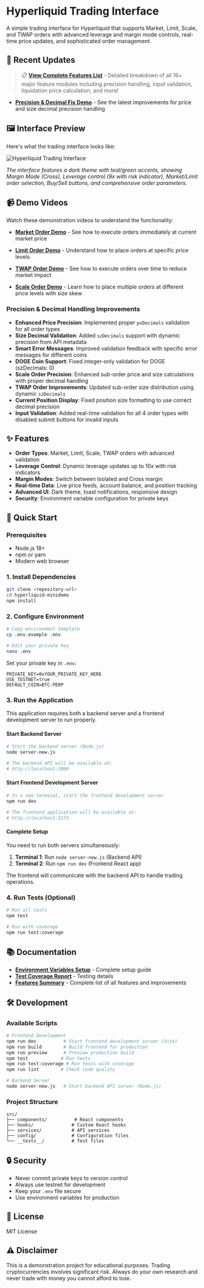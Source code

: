 # Hyperliquid Trading Interface

A simple trading interface for Hyperliquid that supports Market, Limit, Scale, and TWAP orders with advanced leverage and margin mode controls, real-time price updates, and sophisticated order management.

## 🔄 Recent Updates

> 📋 **[View Complete Features List](FEATURES_SUMMARY.md)** - Detailed breakdown of all 16+ major feature modules including precision handling, input validation, liquidation price calculation, and more!

- **[Precision & Decimal Fix Demo](https://drive.google.com/file/d/1jZEvcNyBDtyQbFbmB4gEG_Gkl6RDAIIf/view?usp=drive_link)** - See the latest improvements for price and size decimal precision handling




## 🖼️ Interface Preview

Here's what the trading interface looks like:

![Hyperliquid Trading Interface](ScreenshotUI.png)

*The interface features a dark theme with teal/green accents, showing Margin Mode (Cross), Leverage control (9x with risk indicator), Market/Limit order selection, Buy/Sell buttons, and comprehensive order parameters.*

## 📹 Demo Videos

Watch these demonstration videos to understand the functionality:

- **[Market Order Demo](https://www.loom.com/share/47cff0dc410b4dcc86b35a1323d59077?sid=a79e74a0-07de-46c6-95a8-24ba1c8c859f)** - See how to execute orders immediately at current market price

- **[Limit Order Demo](https://www.loom.com/share/8392967a459e47fea42ba7a4d8c1fbc4?sid=dca3765e-0c26-4b68-ac4d-11dc3c2a3f4c)** - Understand how to place orders at specific price levels

- **[TWAP Order Demo](https://www.loom.com/share/f113a7fc83764f188b9828587bd3aaf6?sid=4f8c6cbf-881f-4cd3-9fbd-d8a99e0e269c)** - See how to execute orders over time to reduce market impact

- **[Scale Order Demo](https://www.loom.com/share/5feaa6e04e904bc5bd75d53d2f387994?sid=c364f19f-f0f5-46b6-bb41-9dafb2a5d4b6)** - Learn how to place multiple orders at different price levels with size skew





### Precision & Decimal Handling Improvements
- **Enhanced Price Precision**: Implemented proper `pxDecimals` validation for all order types
- **Size Decimal Validation**: Added `szDecimals` support with dynamic precision from API metadata
- **Smart Error Messages**: Improved validation feedback with specific error messages for different coins
- **DOGE Coin Support**: Fixed integer-only validation for DOGE (szDecimals: 0)
- **Scale Order Precision**: Enhanced sub-order price and size calculations with proper decimal handling
- **TWAP Order Improvements**: Updated sub-order size distribution using dynamic `szDecimals`
- **Current Position Display**: Fixed position size formatting to use correct decimal precision
- **Input Validation**: Added real-time validation for all 4 order types with disabled submit buttons for invalid inputs

## ✨ Features

- **Order Types**: Market, Limit, Scale, TWAP orders with advanced validation
- **Leverage Control**: Dynamic leverage updates up to 10x with risk indicators
- **Margin Modes**: Switch between Isolated and Cross margin
- **Real-time Data**: Live price feeds, account balance, and position tracking
- **Advanced UI**: Dark theme, toast notifications, responsive design
- **Security**: Environment variable configuration for private keys



## 🚀 Quick Start

### Prerequisites
- Node.js 18+
- npm or yarn
- Modern web browser

### 1. Install Dependencies
```bash
git clone <repository-url>
cd hyperliquid-minidemo
npm install
```

### 2. Configure Environment
```bash
# Copy environment template
cp .env.example .env

# Edit your private key
nano .env
```

Set your private key in `.env`:
```env
PRIVATE_KEY=0xYOUR_PRIVATE_KEY_HERE
USE_TESTNET=true
DEFAULT_COIN=BTC-PERP
```

### 3. Run the Application

This application requires both a backend server and a frontend development server to run properly.

#### Start Backend Server
```bash
# Start the backend server (Node.js)
node server-new.js

# The backend API will be available at:
# http://localhost:3000
```

#### Start Frontend Development Server
```bash
# In a new terminal, start the frontend development server
npm run dev

# The frontend application will be available at:
# http://localhost:5173
```

#### Complete Setup
You need to run both servers simultaneously:
1. **Terminal 1**: Run `node server-new.js` (Backend API)
2. **Terminal 2**: Run `npm run dev` (Frontend React app)

The frontend will communicate with the backend API to handle trading operations.

### 4. Run Tests (Optional)
```bash
# Run all tests
npm test

# Run with coverage
npm run test:coverage
```

## 📚 Documentation

- **[Environment Variables Setup](ENV_SETUP.md)** - Complete setup guide
- **[Test Coverage Report](src/__tests__/TEST_COVERAGE_REPORT.md)** - Testing details
- **[Features Summary](FEATURES_SUMMARY.md)** - Complete list of all features and improvements

## 🛠️ Development

### Available Scripts
```bash
# Frontend Development
npm run dev          # Start frontend development server (Vite)
npm run build        # Build frontend for production
npm run preview      # Preview production build
npm test            # Run tests
npm run test:coverage # Run tests with coverage
npm run lint        # Check code quality

# Backend Server
node server-new.js   # Start backend API server (Node.js)
```

### Project Structure
```
src/
├── components/          # React components
├── hooks/              # Custom React hooks
├── services/           # API services
├── config/             # Configuration files
└── __tests__/          # Test files
```

## 🔒 Security

- Never commit private keys to version control
- Always use testnet for development
- Keep your `.env` file secure
- Use environment variables for production

## 📄 License

MIT License

## ⚠️ Disclaimer

This is a demonstration project for educational purposes. Trading cryptocurrencies involves significant risk. Always do your own research and never trade with money you cannot afford to lose.
